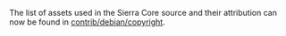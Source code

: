 The list of assets used in the Sierra Core source and their attribution can now be found in [contrib/debian/copyright](../contrib/debian/copyright).

